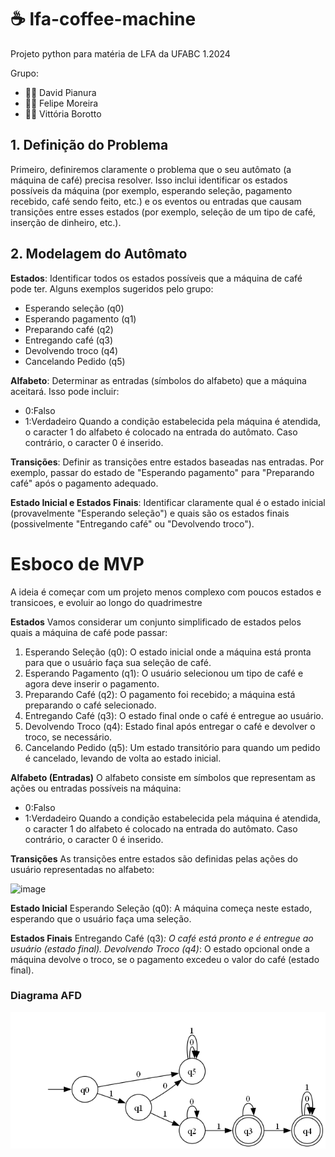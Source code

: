 # :coffee: lfa-coffee-machine
Projeto python para matéria de LFA da UFABC 1.2024

Grupo:
- :technologist: David Pianura
- :technologist: Felipe Moreira
- :woman_technologist: Vittória Borotto

## 1. Definição do Problema
Primeiro, definiremos claramente o problema que o seu autômato (a máquina de café) precisa resolver. Isso inclui identificar os estados possíveis da máquina (por exemplo, esperando seleção, pagamento recebido, café sendo feito, etc.) e os eventos ou entradas que causam transições entre esses estados (por exemplo, seleção de um tipo de café, inserção de dinheiro, etc.).

## 2. Modelagem do Autômato
**Estados**: Identificar todos os estados possíveis que a máquina de café pode ter. Alguns exemplos sugeridos pelo grupo:

- Esperando seleção (q0)
- Esperando pagamento (q1)
- Preparando café (q2)
- Entregando café (q3)
- Devolvendo troco (q4)
- Cancelando Pedido (q5)
  
**Alfabeto**: Determinar as entradas (símbolos do alfabeto) que a máquina aceitará. Isso pode incluir:

- 0:Falso
- 1:Verdadeiro
Quando a condição estabelecida pela máquina é atendida, o caracter 1 do alfabeto é colocado na entrada do autômato. Caso contrário, o caracter 0 é inserido.


**Transições**: Definir as transições entre estados baseadas nas entradas. Por exemplo, passar do estado de "Esperando pagamento" para "Preparando café" após o pagamento adequado.

**Estado Inicial e Estados Finais**: Identificar claramente qual é o estado inicial (provavelmente "Esperando seleção") e quais são os estados finais (possivelmente "Entregando café" ou "Devolvendo troco").

# Esboco de MVP
A ideia é começar com um projeto menos complexo com poucos estados e transicoes, e evoluir ao longo do quadrimestre

**Estados**
Vamos considerar um conjunto simplificado de estados pelos quais a máquina de café pode passar:

1. Esperando Seleção (q0): O estado inicial onde a máquina está pronta para que o usuário faça sua seleção de café.
2. Esperando Pagamento (q1): O usuário selecionou um tipo de café e agora deve inserir o pagamento.
3. Preparando Café (q2): O pagamento foi recebido; a máquina está preparando o café selecionado.
4. Entregando Café (q3): O estado final onde o café é entregue ao usuário.
5. Devolvendo Troco (q4): Estado final após entregar o café e devolver o troco, se necessário.
6. Cancelando Pedido (q5): Um estado transitório para quando um pedido é cancelado, levando de volta ao estado inicial.


**Alfabeto (Entradas)**
O alfabeto consiste em símbolos que representam as ações ou entradas possíveis na máquina:

- 0:Falso
- 1:Verdadeiro
Quando a condição estabelecida pela máquina é atendida, o caracter 1 do alfabeto é colocado na entrada do autômato. Caso contrário, o caracter 0 é inserido.

**Transições**
As transições entre estados são definidas pelas ações do usuário representadas no alfabeto:

![image](https://github.com/viborotto/lfa-coffee-machine/assets/60987091/ac46a610-a659-4d4b-9317-534f2e11e452)


**Estado Inicial**
Esperando Seleção (q0): A máquina começa neste estado, esperando que o usuário faça uma seleção.

**Estados Finais**
Entregando Café (q3)*: O café está pronto e é entregue ao usuário (estado final).
Devolvendo Troco (q4)*: O estado opcional onde a máquina devolve o troco, se o pagamento excedeu o valor do café (estado final).

### Diagrama AFD
![diagrama](https://github.com/viborotto/lfa-coffee-machine/blob/main/DFA%20Visualization.gv.png)
